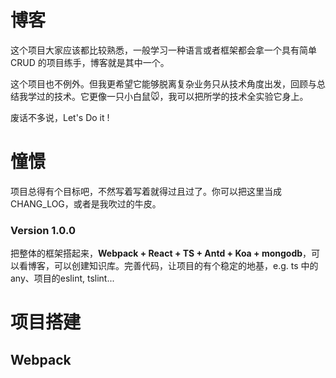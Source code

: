 # 博客

这个项目大家应该都比较熟悉，一般学习一种语言或者框架都会拿一个具有简单 CRUD 的项目练手，博客就是其中一个。

这个项目也不例外。但我更希望它能够脱离复杂业务只从技术角度出发，回顾与总结我学过的技术。它更像一只小白鼠🐭，我可以把所学的技术全实验它身上。

废话不多说，Let's Do it !

# 憧憬

项目总得有个目标吧，不然写着写着就得过且过了。你可以把这里当成 CHANG_LOG，或者是我吹过的牛皮。
### Version 1.0.0
把整体的框架搭起来，**Webpack + React + TS + Antd + Koa + mongodb**，可以看博客，可以创建知识库。完善代码，让项目的有个稳定的地基，e.g. ts 中的 any、项目的eslint, tslint...

# 项目搭建

## Webpack
